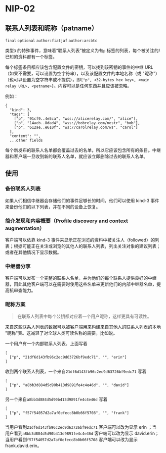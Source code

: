 # NIP-02

## 联系人列表和昵称（patname）

`final` `optional` `author:fiatjaf` `author:arcbtc`

类型`3` 的特殊事件，意味着“联系人列表”被定义为有`p` 标签的列表，每个被关注的/已知的资料都有一个标签。

每个标签条目都应该包含配置文件的密钥，可以找到该密钥的事件的中继 URL（如果不需要，可以设置为空字符串），以及该配置文件的本地名称（或 "昵称"）（也可以设置为空字符串或不提供），即`["p", <32-bytes hex key>, <main relay URL>, <petname>]`。内容可以是任何东西并且应该被忽略。

例如：

```
{
  "kind": 3,
  "tags": [
    ["p", "91cf9..4e5ca", "wss://alicerelay.com/", "alice"],
    ["p", "14aeb..8dad4", "wss://bobrelay.com/nostr", "bob"],
    ["p", "612ae..e610f", "ws://carolrelay.com/ws", "carol"]
  ],
  "content": "",
  ...other fields
```

每个新发布的联系人名单都会覆盖过去的名单，所以它应该包含所有的条目。中继器和客户端一旦收到新的联系人名单，就应该立即删除过去的联系人名单。

## 使用

### 备份联系人列表

如果人们相信中继器会存储他们的事件足够长的时间，他们可以使用 kind-3 事件来备份他们的以下列表，并在不同的设备上恢复。

### 简介发现和内容概要（Profile discovery and context augmentation）

客户端可以依靠 kind-3 事件来显示正在浏览的资料中被关注人（followed）的列表；根据可能正在关注或浏览的其他人的联系人列表，列出关注对象的建议列表；或者在其他情况下显示数据。

### 中继器分享

客户端可以发布一个完整的联系人名单，并为他们的每个联系人提供良好的中继器，因此其他客户端可以在需要时使用这些名单来更新他们的内部中继器名单，提高抗审查能力。

### 昵称方案

> 在联系人列表中每个公钥都对应着一个用户昵称，这样更具有可读性。

来自这些联系人列表的数据可以被客户端用来构建来自其他人的联系人列表的本地 "昵称"表。这减轻了对全球人类可读名称的需要。比如说。

一个用户有一个内部联系人列表，上面写着

```
[
  ["p", "21df6d143fb96c2ec9d63726bf9edc71", "", "erin"]
]
```

收到两个联系人列表，一个来自`21df6d143fb96c2ec9d63726bf9edc71` 写着

```
[
  ["p", "a8bb3d884d5d90b413d9891fe4c4e46d", "", "david"]
]
```

另一个来自`a8bb3d884d5d90b413d9891fe4c4e46d` 写着

```
[
  ["p", "f57f54057d2a7af0efecc8b0b66f5708", "", "frank"]
]
```

当用户看到`21df6d143fb96c2ec9d63726bf9edc71` 客户端可以改为显示 erin ；当用户看到`a8bb3d884d5d90b413d9891fe4c4e46d` 客户端可以改为显示 david.erin；当用户看到`f57f54057d2a7af0efecc8b0b66f5708` 客户端可以改为显示 frank.david.erin。

